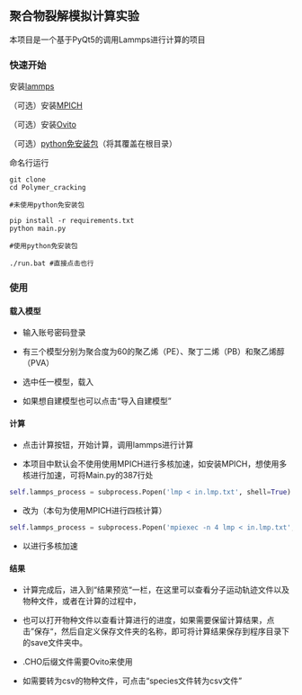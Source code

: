 ## 聚合物裂解模拟计算实验

本项目是一个基于PyQt5的调用Lammps进行计算的项目

### 快速开始

安装[lammps](https://packages.lammps.org/windows.html)

（可选）安装[MPICH](https://www.mpich.org/)

（可选）安装[Ovito](https://www.ovito.org/windows-downloads)

（可选）[python免安装包](https://www.123pan.com/s/fu7eVv-pO2PH.html)（将其覆盖在根目录）

命名行运行

```
git clone 
cd Polymer_cracking

#未使用python免安装包

pip install -r requirements.txt
python main.py

#使用python免安装包

./run.bat #直接点击也行
```

### 使用

#### 载入模型

- 输入账号密码登录

- 有三个模型分别为聚合度为60的聚乙烯（PE）、聚丁二烯（PB）和聚乙烯醇（PVA）

- 选中任一模型，载入

- 如果想自建模型也可以点击“导入自建模型”

#### 计算

- 点击计算按钮，开始计算，调用lammps进行计算

- 本项目中默认会不使用使用MPICH进行多核加速，如安装MPICH，想使用多核进行加速，可将Main.py的387行处

```python
self.lammps_process = subprocess.Popen('lmp < in.lmp.txt', shell=True) 
```

- 改为（本句为使用MPICH进行四核计算）

```python
self.lammps_process = subprocess.Popen('mpiexec -n 4 lmp < in.lmp.txt', shell=True) 
```

- 以进行多核加速

#### 结果

- 计算完成后，进入到“结果预览“一栏，在这里可以查看分子运动轨迹文件以及物种文件，或者在计算的过程中，

- 也可以打开物种文件以查看计算进行的进度，如果需要保留计算结果，点击”保存“，然后自定义保存文件夹的名称，即可将计算结果保存到程序目录下的save文件夹中。

- .CHO后缀文件需要Ovito来使用

- 如需要转为csv的物种文件，可点击“species文件转为csv文件”
